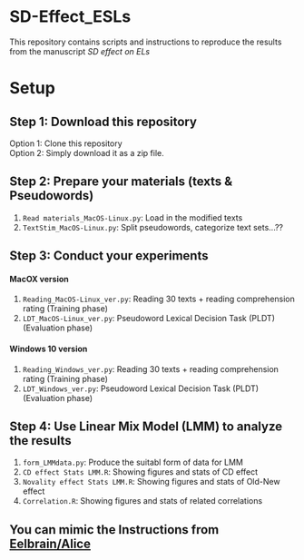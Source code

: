 # SD-Effect_ESLs
This repository contains scripts and instructions to reproduce the results from the manuscript *SD effect on ELs*

# Setup
## Step 1: Download this repository
Option 1: Clone this repository  
Option 2: Simply download it as a zip file.


## Step 2: Prepare your materials (texts & Pseudowords)
1. `Read materials_MacOS-Linux.py`: Load in the modified texts
2. `TextStim_MacOS-Linux.py`: Split pseudowords, categorize text sets...??

## Step 3: Conduct your experiments
#### MacOX version
1. `Reading_MacOS-Linux_ver.py`: Reading 30 texts + reading comprehension rating (Training phase)
2. `LDT_MacOS-Linux_ver.py`: Pseudoword Lexical Decision Task (PLDT) (Evaluation phase)
#### Windows 10 version
1. `Reading_Windows_ver.py`: Reading 30 texts + reading comprehension rating (Training phase)
2. `LDT_Windows_ver.py`: Pseudoword Lexical Decision Task (PLDT) (Evaluation phase)

## Step 4: Use Linear Mix Model (LMM) to analyze the results
1. `form_LMMdata.py`: Produce the suitabl form of data for LMM
2. `CD effect Stats LMM.R`: Showing figures and stats of CD effect
3. `Novality effect Stats LMM.R`: Showing figures and stats of Old-New effect
4. `Correlation.R`: Showing figures and stats of related correlations





## You can mimic the Instructions from [Eelbrain/Alice](https://github.com/Eelbrain/Alice)
